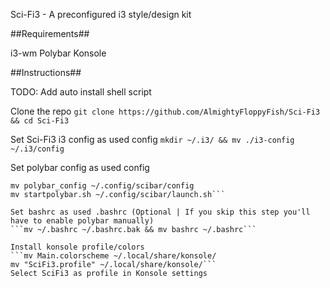 Sci-Fi3 - A preconfigured i3 style/design kit


##Requirements##

i3-wm
Polybar
Konsole


##Instructions##

TODO: Add auto install shell script

Clone the repo
```git clone https://github.com/AlmightyFloppyFish/Sci-Fi3 && cd Sci-Fi3```

Set Sci-Fi3 i3 config as used config
```mkdir ~/.i3/ && mv ./i3-config ~/.i3/config```

Set polybar config as used config
```mkdir -p ~/.config/scibar/
mv polybar_config ~/.config/scibar/config
mv startpolybar.sh ~/.config/scibar/launch.sh```

Set bashrc as used .bashrc (Optional | If you skip this step you'll have to enable polybar manually)
```mv ~/.bashrc ~/.bashrc.bak && mv bashrc ~/.bashrc```

Install konsole profile/colors
```mv Main.colorscheme ~/.local/share/konsole/
mv "SciFi3.profile" ~/.local/share/konsole/```
Select SciFi3 as profile in Konsole settings

